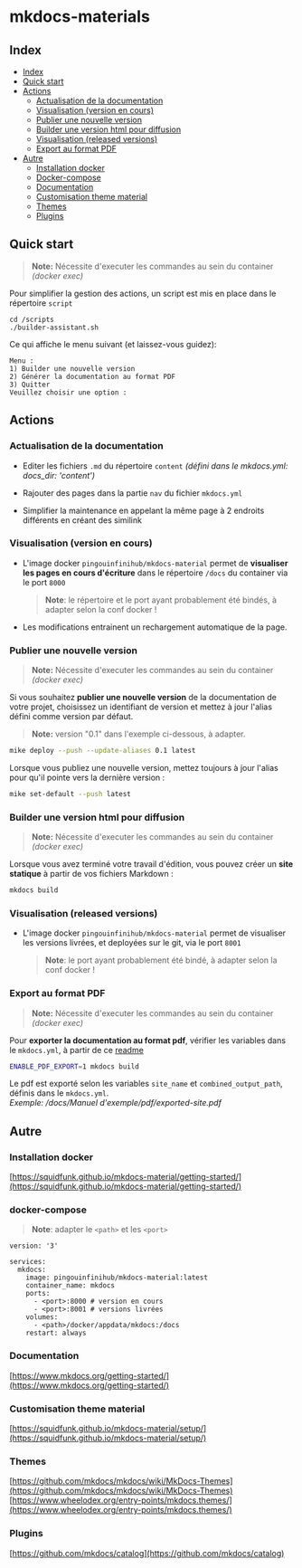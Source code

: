 # mkdocs-materials

## Index

- [Index](#index)
- [Quick start](#quick-start)
- [Actions](#actions)
  - [Actualisation de la documentation](#actualisation-de-la-documentation)
  - [Visualisation (version en cours)](#visualisation-version-en-cours)
  - [Publier une nouvelle version](#publier-une-nouvelle-version)
  - [Builder une version html pour diffusion](#builder-une-version-html-pour-diffusion)
  - [Visualisation (released versions)](#visualisation-released-versions)
  - [Export au format PDF](#export-au-format-pdf)
- [Autre](#autre)
  - [Installation docker](#installation-docker)
  - [Docker-compose](#docker-compose)
  - [Documentation](#documentation)
  - [Customisation theme material](#customisation-theme-material)
  - [Themes](#themes)
  - [Plugins](#plugins)


## Quick start

> **Note:** Nécessite d'executer les commandes au sein du container *(docker exec)*
 
Pour simplifier la gestion des actions, un script est mis en place dans le répertoire `script`
```commandline
cd /scripts
./builder-assistant.sh
```

Ce qui affiche le menu suivant (et laissez-vous guidez):
```
Menu :
1) Builder une nouvelle version
2) Générer la documentation au format PDF
3) Quitter
Veuillez choisir une option : 
```

## Actions

### Actualisation de la documentation
- Editer les fichiers `.md` du répertoire `content` *(défini dans le mkdocs.yml: docs_dir: 'content')*

- Rajouter des pages dans la partie `nav` du fichier `mkdocs.yml`

- Simplifier la maintenance en appelant la même page à 2 endroits différents en créant des similink

### Visualisation (version en cours)

- L'image docker `pingouinfinihub/mkdocs-material` permet de **visualiser les pages en cours d'écriture** dans le répertoire
`/docs` du container via le port `8000`
  > **Note**: le répertoire et le port ayant probablement été bindés, à adapter selon la conf docker !

- Les modifications entrainent un rechargement automatique de la page.

### Publier une nouvelle version

  > **Note:** Nécessite d'executer les commandes au sein du container *(docker exec)*

Si vous souhaitez **publier une nouvelle version** de la documentation de votre projet, choisissez un identifiant de version
et mettez à jour l'alias défini comme version par défaut.

  > **Note:** version "0.1" dans l'exemple ci-dessous, à adapter.

```bash
mike deploy --push --update-aliases 0.1 latest
```

Lorsque vous publiez une nouvelle version, mettez toujours à jour l'alias pour qu'il pointe vers la dernière version :

```bash
mike set-default --push latest
```

### Builder une version html pour diffusion

  > **Note:** Nécessite d'executer les commandes au sein du container *(docker exec)*

Lorsque vous avez terminé votre travail d'édition, vous pouvez créer un **site statique** à partir de vos fichiers Markdown :

```bash
mkdocs build
```


### Visualisation (released versions)

- L'image docker `pingouinfinihub/mkdocs-material` permet de visualiser les versions livrées, et deployées sur le git, 
via le port `8001`
  > **Note**: le port ayant probablement été bindé, à adapter selon la conf docker !

### Export au format PDF

> **Note:** Nécessite d'executer les commandes au sein du container *(docker exec)*

Pour **exporter la documentation au format pdf**, vérifier les variables dans le `mkdocs.yml`, à partir de ce [readme](https://github.com/zhaoterryy/mkdocs-pdf-export-plugin)

```bash
ENABLE_PDF_EXPORT=1 mkdocs build
```

Le pdf est exporté selon les variables `site_name` et `combined_output_path`, définis dans le `mkdocs.yml`.  
*Exemple: /docs/Manuel d'exemple/pdf/exported-site.pdf*

## Autre

### Installation docker
[https://squidfunk.github.io/mkdocs-material/getting-started/](https://squidfunk.github.io/mkdocs-material/getting-started/)

### docker-compose

  > **Note**: adapter le `<path>` et les `<port>`

```
version: '3'

services:
  mkdocs:
    image: pingouinfinihub/mkdocs-material:latest
    container_name: mkdocs
    ports:
      - <port>:8000 # version en cours
      - <port>:8001 # versions livrées
    volumes:
      - <path>/docker/appdata/mkdocs:/docs
    restart: always
```

### Documentation
[https://www.mkdocs.org/getting-started/](https://www.mkdocs.org/getting-started/)

### Customisation theme material
[https://squidfunk.github.io/mkdocs-material/setup/](https://squidfunk.github.io/mkdocs-material/setup/)

### Themes
[https://github.com/mkdocs/mkdocs/wiki/MkDocs-Themes](https://github.com/mkdocs/mkdocs/wiki/MkDocs-Themes)  
[https://www.wheelodex.org/entry-points/mkdocs.themes/](https://www.wheelodex.org/entry-points/mkdocs.themes/)

### Plugins
[https://github.com/mkdocs/catalog](https://github.com/mkdocs/catalog)
